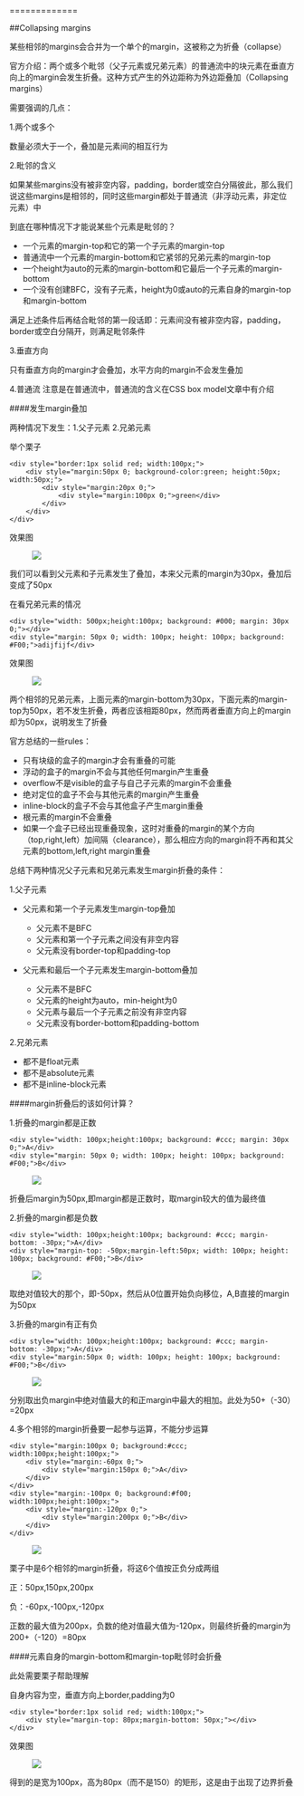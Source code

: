 =============

##Collapsing margins

某些相邻的margins会合并为一个单个的margin，这被称之为折叠（collapse）


官方介绍：两个或多个毗邻（父子元素或兄弟元素）的普通流中的块元素在垂直方向上的margin会发生折叠。这种方式产生的外边距称为外边距叠加（Collapsing margins）

需要强调的几点：

1.两个或多个

数量必须大于一个，叠加是元素间的相互行为

2.毗邻的含义

如果某些margins没有被非空内容，padding，border或空白分隔彼此，那么我们说这些margins是相邻的，同时这些margin都处于普通流（非浮动元素，非定位元素）中 

到底在哪种情况下才能说某些个元素是毗邻的？

* 一个元素的margin-top和它的第一个子元素的margin-top
* 普通流中一个元素的margin-bottom和它紧邻的兄弟元素的margin-top
* 一个height为auto的元素的margin-bottom和它最后一个子元素的margin-bottom
* 一个没有创建BFC，没有子元素，height为0或auto的元素自身的margin-top和margin-bottom

满足上述条件后再结合毗邻的第一段话即：元素间没有被非空内容，padding，border或空白分隔开，则满足毗邻条件

3.垂直方向

只有垂直方向的margin才会叠加，水平方向的margin不会发生叠加

4.普通流
注意是在普通流中，普通流的含义在CSS box model文章中有介绍

####发生margin叠加

两种情况下发生：1.父子元素  2.兄弟元素

举个栗子

	<div style="border:1px solid red; width:100px;">
	    <div style="margin:50px 0; background-color:green; height:50px; width:50px;">
		    <div style="margin:20px 0;">
		        <div style="margin:100px 0;">green</div>
		    </div>
	    </div>
	</div>

效果图

<figure>
	<img src="img/collapsing1.jpg">
</figure>

我们可以看到父元素和子元素发生了叠加，本来父元素的margin为30px，叠加后变成了50px

在看兄弟元素的情况

	<div style="width: 500px;height:100px; background: #000; margin: 30px 0;"></div>
	<div style="margin: 50px 0; width: 100px; height: 100px; background: #F00;">adijfijf</div>

效果图

<figure>
	<img src="img/collapsing2.jpg">
</figure>

两个相邻的兄弟元素，上面元素的margin-bottom为30px，下面元素的margin-top为50px，若不发生折叠，两者应该相距80px，然而两者垂直方向上的margin却为50px，说明发生了折叠


官方总结的一些rules：

* 只有块级的盒子的margin才会有重叠的可能
* 浮动的盒子的margin不会与其他任何margin产生重叠
* overflow不是visible的盒子与自己子元素的margin不会重叠
* 绝对定位的盒子不会与其他元素的margin产生重叠
* inline-block的盒子不会与其他盒子产生margin重叠
* 根元素的margin不会重叠
* 如果一个盒子已经出现重叠现象，这时对重叠的margin的某个方向（top,right,left）加间隔（clearance），那么相应方向的margin将不再和其父元素的bottom,left,right margin重叠

总结下两种情况父子元素和兄弟元素发生margin折叠的条件：

1.父子元素

* 父元素和第一个子元素发生margin-top叠加
	* 父元素不是BFC
	* 父元素和第一个子元素之间没有非空内容
	* 父元素没有border-top和padding-top

* 父元素和最后一个子元素发生margin-bottom叠加
	* 父元素不是BFC
	* 父元素的height为auto，min-height为0
	* 父元素与最后一个子元素之前没有非空内容
	* 父元素没有border-bottom和padding-bottom

2.兄弟元素

* 都不是float元素
* 都不是absolute元素
* 都不是inline-block元素

####margin折叠后的该如何计算？

1.折叠的margin都是正数

	<div style="width: 100px;height:100px; background: #ccc; margin: 30px 0;">A</div>
	<div style="margin: 50px 0; width: 100px; height: 100px; background: #F00;">B</div>


<figure>
	<img src="img/collapsing3.jpg">
</figure>

折叠后margin为50px,即margin都是正数时，取margin较大的值为最终值

2.折叠的margin都是负数

	<div style="width: 100px;height:100px; background: #ccc; margin-bottom: -30px;">A</div>
	<div style="margin-top: -50px;margin-left:50px; width: 100px; height: 100px; background: #F00;">B</div>

<figure>
	<img src="img/collapsing4.jpg">
</figure>

取绝对值较大的那个，即-50px，然后从0位置开始负向移位，A,B直接的margin为50px

3.折叠的margin有正有负

	<div style="width: 100px;height:100px; background: #ccc; margin-bottom: -30px;">A</div>
	<div style="margin:50px 0; width: 100px; height: 100px; background: #F00;">B</div>

<figure>
	<img src="img/collapsing5.jpg">
</figure>

分别取出负margin中绝对值最大的和正margin中最大的相加。此处为50+（-30）=20px

4.多个相邻的margin折叠要一起参与运算，不能分步运算

	<div style="margin:100px 0; background:#ccc; width:100px;height:100px;">
		<div style="margin:-60px 0;">
			<div style="margin:150px 0;">A</div>
		</div>
	</div>
	<div style="margin:-100px 0; background:#f00; width:100px;height:100px;">
		<div style="margin:-120px 0;">
		    <div style="margin:200px 0;">B</div>
		</div>
	</div>


<figure>
	<img src="img/collapsing6.jpg">
</figure>

栗子中是6个相邻的margin折叠，将这6个值按正负分成两组

正：50px,150px,200px

负：-60px,-100px,-120px

正数的最大值为200px，负数的绝对值最大值为-120px，则最终折叠的margin为200+（-120）=80px

####元素自身的margin-bottom和margin-top毗邻时会折叠

此处需要栗子帮助理解

自身内容为空，垂直方向上border,padding为0

	<div style="border:1px solid red; width:100px;">
    	<div style="margin-top: 80px;margin-bottom: 50px;"></div>
	</div>

效果图

<figure>
	<img src="img/collapsing7.jpg">
</figure>

得到的是宽为100px，高为80px（而不是150）的矩形，这是由于出现了边界折叠